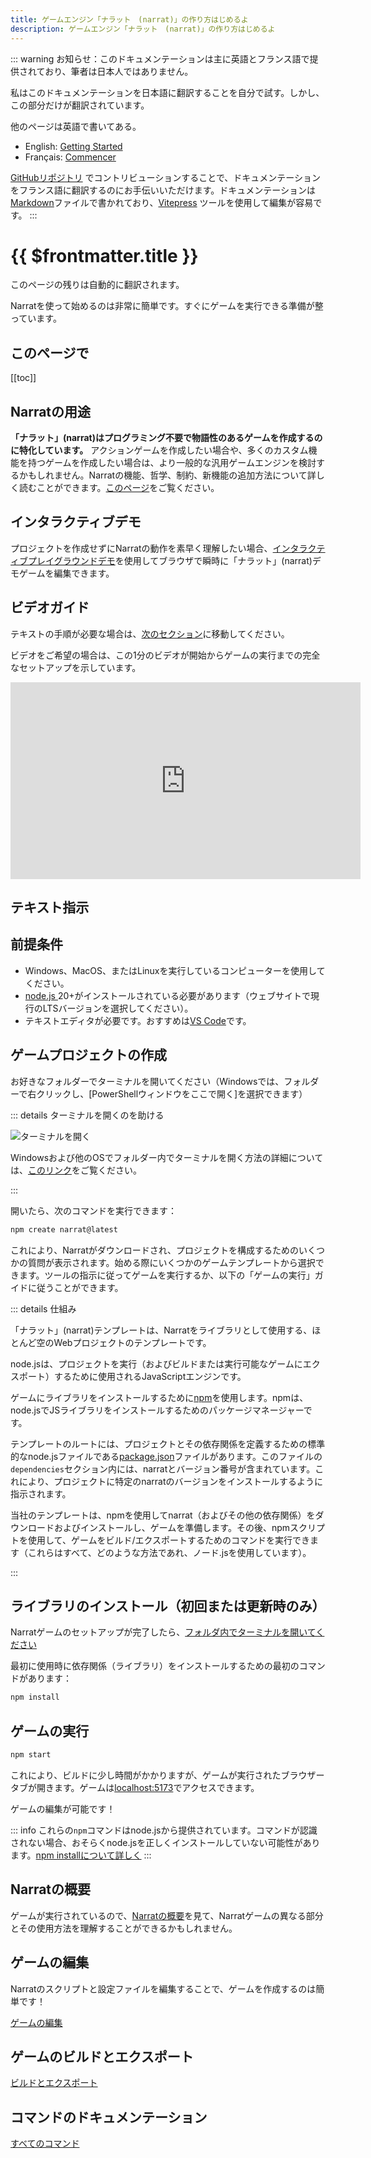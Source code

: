 ```yaml
---
title: ゲームエンジン「ナラット　(narrat)」の作り方はじめるよ
description: ゲームエンジン「ナラット　(narrat)」の作り方はじめるよ
---
```


::: warning
お知らせ：このドキュメンテーションは主に英語とフランス語で提供されており、筆者は日本人ではありません。

私はこのドキュメンテーションを日本語に翻訳することを自分で試す。しかし、この部分だけが翻訳されています。

他のページは英語で書いてある。

- English: [Getting Started](/guides/getting-started.md)
- Français: [Commencer](/fr/guides/getting-started.md)

[GitHubリポジトリ](https://github.com/liana-p/narrat-engine) でコントリビューションすることで、ドキュメンテーションをフランス語に翻訳するのにお手伝いいただけます。ドキュメンテーションは[Markdown](https://www.markdownguide.org/)ファイルで書かれており、[Vitepress](https://vitepress.dev) ツールを使用して編集が容易です。
:::

# {{ $frontmatter.title }}

このページの残りは自動的に翻訳されます。

Narratを使って始めるのは非常に簡単です。すぐにゲームを実行できる準備が整っています。

## このページで

[[toc]]

## Narratの用途

**「ナラット」(narrat)はプログラミング不要で物語性のあるゲームを作成するのに特化しています。** アクションゲームを作成したい場合や、多くのカスタム機能を持つゲームを作成したい場合は、より一般的な汎用ゲームエンジンを検討するかもしれません。Narratの機能、哲学、制約、新機能の追加方法について詳しく読むことができます。[このページ](/others/what-can-narrat-do)をご覧ください。

## インタラクティブデモ

プロジェクトを作成せずにNarratの動作を素早く理解したい場合、[インタラクティブプレイグラウンドデモ](https://demo.narrat.dev/)を使用してブラウザで瞬時に「ナラット」(narrat)デモゲームを編集できます。

## ビデオガイド

テキストの手順が必要な場合は、[次のセクション](#テキスト指示)に移動してください。

ビデオをご希望の場合は、この1分のビデオが開始からゲームの実行までの完全なセットアップを示しています。

<iframe width="560" height="315" src="https://www.youtube.com/embed/516YTDxSO9Y" title="YouTubeビデオプレーヤー" frameborder="0" allow="accelerometer; autoplay; clipboard-write; encrypted-media; gyroscope; picture-in-picture" allowfullscreen></iframe>

## テキスト指示

## 前提条件

- Windows、MacOS、またはLinuxを実行しているコンピューターを使用してください。
- [node.js ](https://nodejs.org/en/) 20+がインストールされている必要があります（ウェブサイトで現行のLTSバージョンを選択してください）。
- テキストエディタが必要です。おすすめは[VS Code](https://code.visualstudio.com/Download)です。

## ゲームプロジェクトの作成

お好きなフォルダーでターミナルを開いてください（Windowsでは、フォルダーで右クリックし、[PowerShellウィンドウをここで開く]を選択できます）

::: details ターミナルを開くのを助ける

![ターミナルを開く](/guides/terminal/terminal.png)

Windowsおよび他のOSでフォルダー内でターミナルを開く方法の詳細については、[このリンク](https://www.groovypost.com/howto/open-command-window-terminal-window-specific-folder-windows-mac-linux/)をご覧ください。

:::

開いたら、次のコマンドを実行できます：

```bash
npm create narrat@latest
```

これにより、Narratがダウンロードされ、プロジェクトを構成するためのいくつかの質問が表示されます。始める際にいくつかのゲームテンプレートから選択できます。ツールの指示に従ってゲームを実行するか、以下の「ゲームの実行」ガイドに従うことができます。

::: details 仕組み

「ナラット」(narrat)テンプレートは、Narratをライブラリとして使用する、ほとんど空のWebプロジェクトのテンプレートです。

node.jsは、プロジェクトを実行（およびビルドまたは実行可能なゲームにエクスポート）するために使用されるJavaScriptエンジンです。

ゲームにライブラリをインストールするために[npm](https://www.w3schools.com/whatis/whatis_npm.asp)を使用します。npmは、node.jsでJSライブラリをインストールするためのパッケージマネージャーです。

テンプレートのルートには、プロジェクトとその依存関係を定義するための標準的なnode.jsファイルである[package.json](https://github.com/liana-p/narrat-engine-template/blob/main/package.json)ファイルがあります。このファイルの`dependencies`セクション内には、narratとバージョン番号が含まれています。これにより、プロジェクトに特定のnarratのバージョンをインストールするように指示されます。

当社のテンプレートは、npmを使用してnarrat（およびその他の依存関係）をダウンロードおよびインストールし、ゲームを準備します。その後、npmスクリプトを使用して、ゲームをビルド/エクスポートするためのコマンドを実行できます（これらはすべて、どのような方法であれ、ノード.jsを使用しています）。

:::

## ライブラリのインストール（初回または更新時のみ）

Narratゲームのセットアップが完了したら、[フォルダ内でターミナルを開いてください](https://www.groovypost.com/howto/open-command-window-terminal-window-specific-folder-windows-mac-linux/)

最初に使用時に依存関係（ライブラリ）をインストールするための最初のコマンドがあります：

```bash
npm install
```

## ゲームの実行

```bash
npm start
```

これにより、ビルドに少し時間がかかりますが、ゲームが実行されたブラウザータブが開きます。ゲームは<a href="http://localhost:5173/" target="_blank" rel="noreferrer">localhost:5173</a>でアクセスできます。

ゲームの編集が可能です！

::: info
これらの`npm`コマンドはnode.jsから提供されています。コマンドが認識されない場合、おそらくnode.jsを正しくインストールしていない可能性があります。[npm installについて詳しく](https://www.stackchief.com/tutorials/npm%20install%20|%20how%20it%20works)
:::

## Narratの概要

ゲームが実行されているので、[Narratの概要](/guides/narrat-overview)を見て、Narratゲームの異なる部分とその使用方法を理解することができるかもしれません。

## ゲームの編集

Narratのスクリプトと設定ファイルを編集することで、ゲームを作成するのは簡単です！

[ゲームの編集](editing-game)

## ゲームのビルドとエクスポート

[ビルドとエクスポート](/guides/building-and-exporting)

## コマンドのドキュメンテーション

[すべてのコマンド](/commands/all-commands)

<FeedbackForm title="はじめに" slug="guides/getting-started"/>
